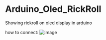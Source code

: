 # Arduino_Oled_RickRoll
Showing rickroll on oled display in arduino

how to connect:
![image](https://user-images.githubusercontent.com/105662575/209177566-79823953-0b2f-4dde-bdc6-94e35fb56ce2.png)
